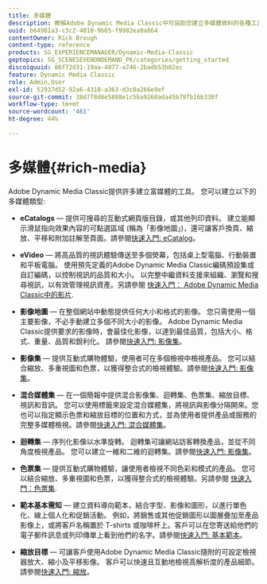 ```yaml
---
title: 多媒體
description: 瞭解Adobe Dynamic Media Classic中可協助您建立多媒體資料的各種工具。
uuid: b64981a3-c3c2-4010-9b65-f9982ea0a664
contentOwner: Rick Brough
content-type: reference
products: SG_EXPERIENCEMANAGER/Dynamic-Media-Classic
geptopics: SG_SCENESEVENONDEMAND_PK/categories/getting_started
discoiquuid: 86f72d31-19aa-4077-a746-2badb53b02ec
feature: Dynamic Media Classic
role: Admin,User
exl-id: 52937d52-92a6-4310-a363-d3c8a266e9ef
source-git-commit: 38d7f8d6e5888e1c5ba9260ada45b79fb16b338f
workflow-type: tm+mt
source-wordcount: '461'
ht-degree: 44%

---
```


# 多媒體{#rich-media}

Adobe Dynamic Media Classic提供許多建立富媒體的工具。 您可以建立以下的多媒體類型:

* **eCatalogs**  — 提供可搜尋的互動式網頁版目錄，或其他列印資料。 建立能顯示滑鼠指向效果內容的可點選區域 (稱為「影像地圖」)，還可讓客戶換頁、縮放、平移和附加註解至頁面。請參閱[快速入門: eCatalog](/help/using/quick-start-ecatalog.md)。

* **eVideo**  — 將高品質的視訊體驗傳送至多個熒幕，包括桌上型電腦、行動裝置和平板電腦。 使用預先定義的Adobe Dynamic Media Classic編碼預設集或自訂編碼，以控制視訊的品質和大小。 以完整中繼資料支援來組織、瀏覽和搜尋視訊，以有效管理視訊資產。另請參閱 [快速入門： Adobe Dynamic Media Classic中的影片](/help/using/quick-start-video.md).

* **影像地圖**  — 在整個網站中動態提供任何大小和格式的影像。 您只需使用一個主要影像，不必手動建立多個不同大小的影像。 Adobe Dynamic Media Classic提供要求的影像時，會最佳化影像，以達到最佳品質，包括大小、格式、重量、品質和銳利化。
請參閱[快速入門: 影像集](/help/using/quick-start-image-sizing.md)。

* **影像集**  — 提供互動式購物體驗，使用者可在多個檢視中檢視產品。 您可以結合縮放、多重視圖和色票，以獲得整合式的檢視體驗。請參閱[快速入門: 影像集](/help/using/quick-start-image-sets.md)。

* **混合媒體集**  — 在一個簡報中提供混合影像集、迴轉集、色票集、縮放目標、視訊和音訊。 您可以使用標籤來設定混合媒體集，將視訊與影像分隔開來。您也可以指定顯示色票和縮放目標的位置和方式，並為使用者提供產品或服務的完整多媒體檢視。請參閱[快速入門: 混合媒體集](/help/using/quick-start-mixed-media-sets.md)。

* **迴轉集**  — 序列化影像以水準旋轉。 迴轉集可讓網站訪客轉換產品，並從不同角度檢視產品。 您可以建立一維和二維的迴轉集。請參閱[快速入門: 影像集](/help/using/quick-start-spin-sets.md)。

* **色票集**  — 提供互動式購物體驗，讓使用者檢視不同色彩和模式的產品。 您可以結合縮放、多重視圖和色票，以獲得整合式的檢視體驗。另請參閱 [快速入門：色票集](/help/using/quick-start-swatch-sets.md).

* **範本基本需知**  — 建立資料導向範本，結合字型、影像和圖形，以進行單色化、線上個人化和促銷活動。 例如，將銷售或其他促銷圖形以圖層疊加至產品影像上，或將客戶名稱置於 T-shirts 或咖啡杯上。客戶可以在您寄送給他們的電子郵件訊息或列印傳單上看到他們的名字。請參閱[快速入門: 基本範本](/help/using/quick-start-template-basics.md)。

* **縮放目標**  — 可讓客戶使用Adobe Dynamic Media Classic隨附的可設定檢視器放大、縮小及平移影像。 客戶可以快速且互動地檢視高解析度的產品細節。請參閱[快速入門: 縮放](/help/using/quick-start-zoom.md)。
